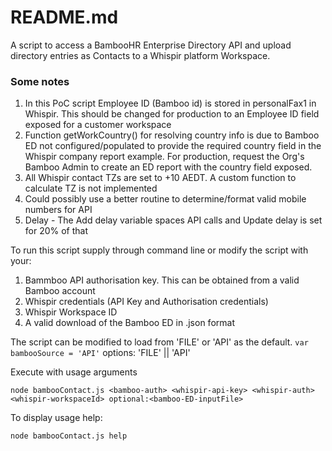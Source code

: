 
# README.md

A script to access a BambooHR Enterprise Directory API and upload directory entries as Contacts to a Whispir platform Workspace.

### Some notes
1. In this PoC script Employee ID (Bamboo id) is stored in personalFax1 in Whispir. This should be changed for production to an Employee ID field exposed for a customer workspace
2. Function getWorkCountry() for resolving country info is due to Bamboo ED not configured/populated to provide the required country field in the Whispir company report example. For production, request the Org's Bamboo Admin to create an ED report with the country field exposed. 
3. All Whispir contact TZs are set to +10 AEDT. A custom function to calculate TZ is not implemented
4. Could possibly use a better routine to determine/format valid mobile numbers for API
5. Delay - The Add delay variable spaces API calls and Update delay is set for 20% of that

To run this script supply through command line or modify the script with your:
1. Bammboo API authorisation key. This can be obtained from a valid Bamboo account
2. Whispir credentials (API Key and Authorisation credentials)
3. Whispir Workspace ID
4. A valid download of the Bamboo ED in .json format

The script can be modified to load from 'FILE' or 'API' as the default.
`var bambooSource = 'API'` options: 'FILE' || 'API'

Execute with usage arguments

`node bambooContact.js <bamboo-auth> <whispir-api-key> <whispir-auth> <whispir-workspaceId> optional:<bamboo-ED-inputFile>`

To display usage help:

`node bambooContact.js help`
